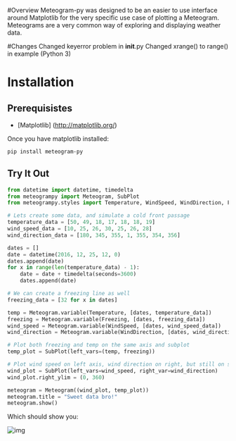#Overview
Meteogram-py was designed to be an easier to use interface around Matplotlib for the very specific use case of plotting a Meteogram. Meteograms are a very common way of exploring and displaying weather data.

#Changes
Changed keyerror problem in __init__.py
Changed xrange() to range() in example (Python 3)

# Installation

## Prerequisistes
- [Matplotlib] (http://matplotlib.org/)

Once you have matplotlib installed:

```bash
pip install meteogram-py
```

## Try It Out
```python
from datetime import datetime, timedelta
from meteogrampy import Meteogram, SubPlot
from meteogrampy.styles import Temperature, WindSpeed, WindDirection, Freezing

# Lets create some data, and simulate a cold front passage
temperature_data = [50, 49, 18, 17, 18, 18, 19]
wind_speed_data = [10, 25, 26, 30, 25, 26, 28]
wind_direction_data = [180, 345, 355, 1, 355, 354, 356]

dates = []
date = datetime(2016, 12, 25, 12, 0)
dates.append(date)
for x in range(len(temperature_data) - 1):
    date = date + timedelta(seconds=3600)
    dates.append(date)

# We can create a freezing line as well
freezing_data = [32 for x in dates]

temp = Meteogram.variable(Temperature, [dates, temperature_data])
freezing = Meteogram.variable(Freezing, [dates, freezing_data])
wind_speed = Meteogram.variable(WindSpeed, [dates, wind_speed_data])
wind_direction = Meteogram.variable(WindDirection, [dates, wind_direction_data])

# Plot both freezing and temp on the same axis and subplot
temp_plot = SubPlot(left_vars=(temp, freezing))

# Plot wind speed on left axis, wind direction on right, but still on same subplot
wind_plot = SubPlot(left_vars=wind_speed, right_var=wind_direction)
wind_plot.right_ylim = (0, 360)

meteogram = Meteogram((wind_plot, temp_plot))
meteogram.title = "Sweet data bro!"
meteogram.show()
```

Which should show you:

![img](/static/img/basic_ex.png)





